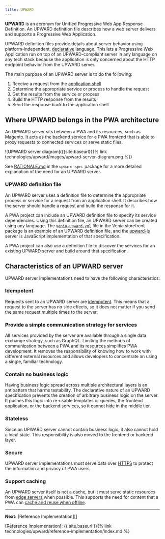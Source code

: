```yaml
---
title: UPWARD
---
```


**UPWARD** is an acronym for Unified Progressive Web App Response Definition.
An UPWARD definition file describes how a web server delivers and supports a Progressive Web Application.

UPWARD definition files provide details about server behavior using platform-independent, [declarative][] language.
This lets a Progressive Web Application run on top of an UPWARD-compliant server in any language on any tech stack because the application is only concerned about the HTTP endpoint behavior from the UPWARD server.

The main purpose of an UPWARD server is to do the following:

1. Receive a request from the [application shell][]
1. Determine the appropriate service or process to handle the request
1. Get the results from the service or process
1. Build the HTTP response from the results
1. Send the response back to the application shell

## Where UPWARD belongs in the PWA architecture

An UPWARD server sits between a PWA and its resources, such as Magento.
It acts as the backend service for a PWA frontend that is able to proxy requests to connected services or serve static files.

![UPWARD server diagram]({{site.baseurl}}{% link technologies/upward/images/upward-server-diagram.png %})

See [RATIONALE.md][] in the `upward-spec` package for a more detailed explanation of the need for an UPWARD server. 
### UPWARD definition file

An UPWARD server uses a definition file to determine the appropriate process or service for a request from an application shell.
It describes how the server should handle a request and build the response for it.

A PWA project can include an UPWARD definition file to specify its service dependencies.
Using this definition file, an UPWARD server can be created using any language.
The [`venia-upward.yml`][] file in the Venia storefront package is an example of an UPWARD definition file, and
the [upward-js][] server is JavaScript implementation of that specification.

A PWA project can also use a definition file to discover the services for an existing UPWARD server and build around that specification.

## Characteristics of an UPWARD server

UPWARD server implementations need to have the following characteristics:

### Idempotent

Requests sent to an UPWARD server are [idempotent][].
This means that a request to the server has no side effects, so
it does not matter if you send the same request multiple times to the server.

### Provide a simple communication strategy for services

All services provided by the server are available through a single data exchange strategy, such as GraphQL.
Limiting the methods of communication between a PWA and its resources simplifies PWA development.
It removes the responsibility of knowing how to work with different external resources and
allows developers to concentrate on using a single, familiar technology.

### Contain no business logic

Having business logic spread across multiple architectural layers is an antipattern that harms testability.
The declarative nature of an UPWARD specification prevents the creation of arbitrary business logic on the server.
It pushes this logic into re-usable templates or queries, the frontend application, or the backend services, so it cannot hide in the middle tier.

### Stateless

Since an UPWARD server cannot contain business logic, it also cannot hold a local state.
This responsibility is also moved to the frontend or backend layer.

### Secure

UPWARD server implementations must serve data over [HTTPS][] to protect the information and privacy of PWA users.

### Support caching

An UPWARD server itself is not a cache,
but it must serve static resources from [edge servers][] when possible.
This supports the need for content that a PWA can [cache and reuse when offline][].

---

**Next:** [Reference Implementation][]

[choreograph]: https://en.wikipedia.org/wiki/Service_choreography
[application shell]: https://developers.google.com/web/fundamentals/architecture/app-shell
[declarative]: https://en.wikipedia.org/wiki/Declarative_programming
[gateway]: https://docs.microsoft.com/en-us/azure/architecture/patterns/gateway-aggregation
[HTTPS]: https://developers.google.com/web/fundamentals/security/encrypt-in-transit/why-https
[edge servers]: https://en.wikipedia.org/wiki/Content_delivery_network
[idempotent]: https://developer.mozilla.org/en-US/docs/Glossary/Idempotent
[RATIONALE.md]: https://github.com/magento-research/pwa-studio/blob/release/2.0/packages/upward-spec/RATIONALE.md
[`venia-upward.yml`]: https://github.com/magento-research/pwa-studio/blob/release/2.0/packages/venia-concept/venia-upward.yml
[upward-js]: https://github.com/magento-research/pwa-studio/tree/release/2.0/packages/upward-js
[cache and reuse when offline]: https://developers.google.com/web/fundamentals/instant-and-offline/offline-cookbook/

[Reference Implementation]: {{ site.baseurl }}{% link technologies/upward/reference-implementation/index.md %}
